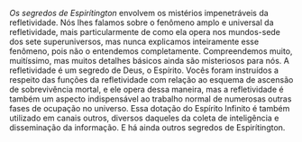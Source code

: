 *Os segredos de Espirítington* envolvem os mistérios impenetráveis da refletividade. Nós lhes falamos sobre o fenômeno amplo e universal da refletividade, mais particularmente de como ela opera nos mundos-sede dos sete superuniversos, mas nunca explicamos inteiramente esse fenômeno, pois não o entendemos completamente. Compreendemos muito, muitíssimo, mas muitos detalhes básicos ainda são misteriosos para nós. A refletividade é um segredo de Deus, o Espírito. Vocês foram instruídos a respeito das funções da refletividade com relação ao esquema de ascensão de sobrevivência mortal, e ele opera dessa maneira, mas a refletividade é também um aspecto indispensável ao trabalho normal de numerosas outras fases de ocupação no universo. Essa dotação do Espírito Infinito é também utilizado em canais outros, diversos daqueles da coleta de inteligência e disseminação da informação. E há ainda outros segredos de Espirítington.